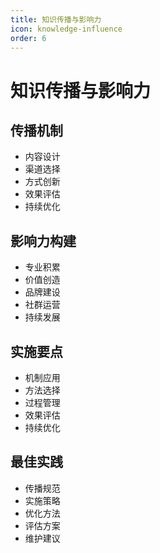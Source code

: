 ```yaml
---
title: 知识传播与影响力
icon: knowledge-influence
order: 6
---
```


# 知识传播与影响力

## 传播机制
- 内容设计
- 渠道选择
- 方式创新
- 效果评估
- 持续优化

## 影响力构建
- 专业积累
- 价值创造
- 品牌建设
- 社群运营
- 持续发展

## 实施要点
- 机制应用
- 方法选择
- 过程管理
- 效果评估
- 持续优化

## 最佳实践
- 传播规范
- 实施策略
- 优化方法
- 评估方案
- 维护建议
